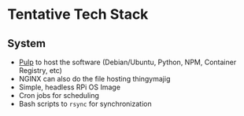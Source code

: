 #  Tentative Tech Stack

## System
- [Pulp](https://pulpproject.org/) to host the software (Debian/Ubuntu, Python, NPM, Container Registry, etc)
- NGINX can also do the file hosting thingymajig
- Simple, headless RPi OS Image
- Cron jobs for scheduling
- Bash scripts to `rsync` for synchronization

